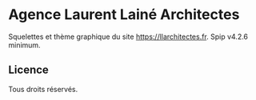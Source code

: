 # Agence Laurent Lainé Architectes

Squelettes et thème graphique du site https://llarchitectes.fr. Spip v4.2.6 minimum.

## Licence

Tous droits réservés.
